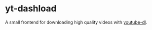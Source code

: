 yt-dashload
===========

A small frontend for downloading high quality videos with [youtube-dl](https://github.com/rg3/youtube-dl/).
